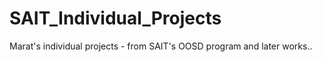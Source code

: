 # SAIT_Individual_Projects
Marat's individual projects - from SAIT's OOSD program and later works..
